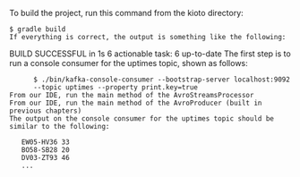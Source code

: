 To build the project, run this command from the kioto directory:

```
$ gradle build
If everything is correct, the output is something like the following:

```
BUILD SUCCESSFUL in 1s
 6 actionable task: 6 up-to-date
The first step is to run a console consumer for the uptimes topic, shown as follows:
```
      $ ./bin/kafka-console-consumer --bootstrap-server localhost:9092 
      --topic uptimes --property print.key=true
From our IDE, run the main method of the AvroStreamsProcessor
From our IDE, run the main method of the AvroProducer (built in previous chapters)
The output on the console consumer for the uptimes topic should be similar to the following:
```
       EW05-HV36 33
       BO58-SB28 20
       DV03-ZT93 46
       ...